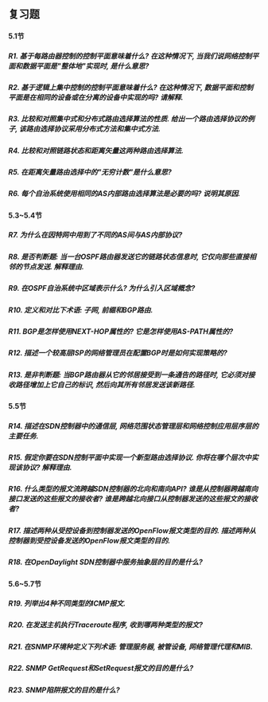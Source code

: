 ## 复习题

#### 5.1节

##### R1. 	基于每路由器控制的控制平面意味着什么? 在这种情况下, 当我们说网络控制平面和数据平面是"整体地"实现时, 是什么意思?

##### R2. 	基于逻辑上集中控制的控制平面意味着什么? 在这种情况下, 数据平面和控制平面是在相同的设备或在分离的设备中实现的吗? 请解释.

##### R3. 	比较和对照集中式和分布式路由选择算法的性质. 给出一个路由选择协议的例子, 该路由选择协议采用分布式方法和集中式方法.

##### R4. 	比较和对照链路状态和距离矢量这两种路由选择算法.

##### R5. 	在距离矢量路由选择中的"无穷计数"是什么意思?

##### R6. 	每个自治系统使用相同的AS内部路由选择算法是必要的吗? 说明其原因.

#### 5.3~5.4节

##### R7. 	为什么在因特网中用到了不同的AS间与AS内部协议?

##### R8. 	是否判断题: 当一台OSPF路由器发送它的链路状态信息时, 它仅向那些直接相邻的节点发送. 解释理由.

##### R9. 	在OSPF自治系统中区域表示什么? 为什么引入区域概念?

##### R10. 	定义和对比下术语: 子网, 前缀和BGP路由.

##### R11. 	BGP是怎样使用NEXT-HOP属性的? 它是怎样使用AS-PATH属性的?

##### R12. 	描述一个较高层ISP的网络管理员在配置BGP时是如何实现策略的?

##### R13. 	是非判断题: 当BGP路由器从它的邻居接受到一条通告的路径时, 它必须对接收路径增加上它自己的标识, 然后向其所有邻居发送该新路径.

#### 5.5节

##### R14. 	描述在SDN控制器中的通信层, 网络范围状态管理层和网络控制应用层序层的主要任务.

##### R15. 	假定你要在SDN控制平面中实现一个新型路由选择协议. 你将在哪个层次中实现该协议? 解释理由.

##### R16. 	什么类型的报文流跨越SDN控制器的北向和南向API? 谁是从控制器跨越南向接口发送的这些报文的接收者? 谁是跨越北向接口从控制器发送的这些报文的接收者?

##### R17. 	描述两种从受控设备到控制器发送的OpenFlow报文类型的目的. 描述两种从控制器到受控设备发送的OpenFlow报文类型的目的.

##### R18. 	在OpenDaylight SDN控制器中服务抽象层的目的是什么?

#### 5.6~5.7节

##### R19. 	列举出4种不同类型的ICMP报文.

##### R20. 	在发送主机执行Traceroute程序, 收到哪两种类型的报文?

##### R21. 	在SNMP环境种定义下列术语: 管理服务器, 被管设备, 网络管理代理和MIB.

##### R22. 	SNMP GetRequest和SetRequest报文的目的是什么?

##### R23.	 SNMP陷阱报文的目的是什么?